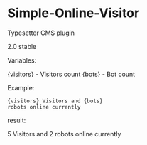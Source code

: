 # Simple-Online-Visitor
Typesetter CMS plugin

2.0 stable

Variables:

{visitors} - Visitors count
{bots} - Bot count

Example:

<code><div class="online_visitor">{visitors} Visitors and {bots} robots online currently</div></code>

result:

5 Visitors and 2 robots online currently
